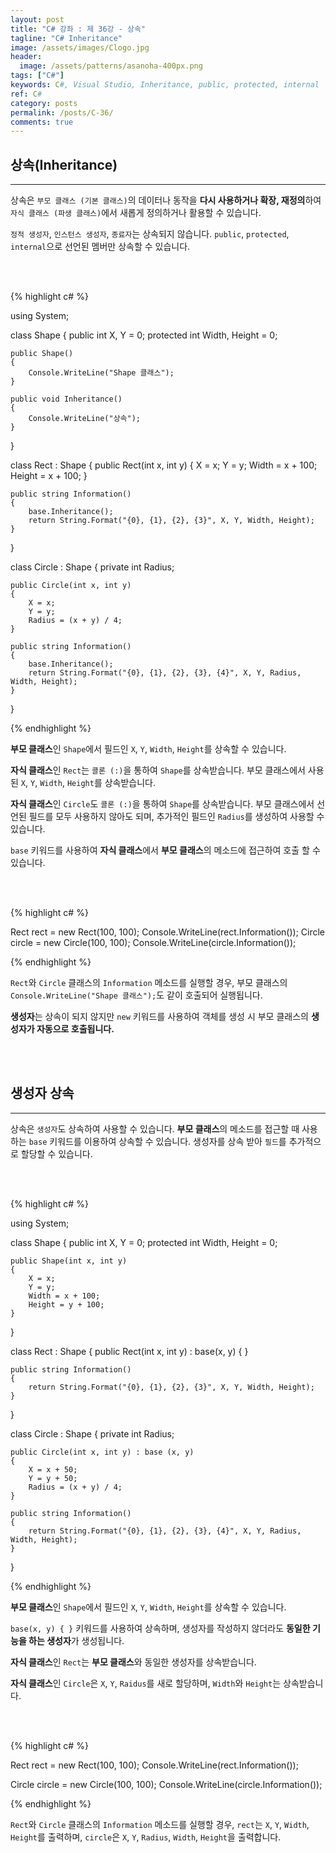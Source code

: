 ```yaml
---
layout: post
title: "C# 강좌 : 제 36강 - 상속"
tagline: "C# Inheritance"
image: /assets/images/Clogo.jpg
header:
  image: /assets/patterns/asanoha-400px.png
tags: ["C#"]
keywords: C#, Visual Studio, Inheritance, public, protected, internal
ref: C#
category: posts
permalink: /posts/C-36/
comments: true
---
```


## 상속(Inheritance) ##
----------

상속은 `부모 클래스 (기본 클래스)`의 데이터나 동작을 **다시 사용하거나 확장, 재정의**하여 `자식 클래스 (파생 클래스)`에서 새롭게 정의하거나 활용할 수 있습니다.

`정적 생성자`, `인스턴스 생성자`, `종료자`는 상속되지 않습니다. `public`, `protected`, `internal`으로 선언된 멤버만 상속할 수 있습니다.

<br>
<br>

{% highlight c# %}

using System;

class Shape
{
    public int X, Y = 0;
    protected int Width, Height = 0;

    public Shape()
    {
        Console.WriteLine("Shape 클래스");
    }

    public void Inheritance()
    {
        Console.WriteLine("상속");
    }
}

class Rect : Shape
{
    public Rect(int x, int y)
    {
        X = x;
        Y = y;
        Width = x + 100;
        Height = x + 100;
    }

    public string Information()
    {
        base.Inheritance();
        return String.Format("{0}, {1}, {2}, {3}", X, Y, Width, Height);
    }
}

class Circle : Shape
{
    private int Radius;

    public Circle(int x, int y)
    {
        X = x;
        Y = y;
        Radius = (x + y) / 4;
    }

    public string Information()
    {
        base.Inheritance();
        return String.Format("{0}, {1}, {2}, {3}, {4}", X, Y, Radius, Width, Height);
    }
}

{% endhighlight %}

**부모 클래스**인 `Shape`에서 필드인 `X`, `Y`, `Width`, `Height`를 상속할 수 있습니다.

**자식 클래스**인 `Rect`는 `콜론 (:)`을 통하여 `Shape`를 상속받습니다. 부모 클래스에서 사용된 `X`, `Y`, `Width`, `Height`를 상속받습니다.

**자식 클래스**인 `Circle`도 `콜론 (:)`을 통하여 `Shape`를 상속받습니다. 부모 클래스에서 선언된 필드를 모두 사용하지 않아도 되며, 추가적인 필드인 `Radius`를 생성하여 사용할 수 있습니다.

`base` 키워드를 사용하여 **자식 클래스**에서 **부모 클래스**의 메소드에 접근하여 호출 할 수 있습니다.

<br>
<br>

{% highlight c# %}

Rect rect = new Rect(100, 100);
Console.WriteLine(rect.Information());
Circle circle = new Circle(100, 100);
Console.WriteLine(circle.Information());

{% endhighlight %}

`Rect`와 `Circle` 클래스의 `Information` 메소드를 실행할 경우, 부모 클래스의 `Console.WriteLine("Shape 클래스");`도 같이 호출되어 실행됩니다.

**생성자**는 상속이 되지 않지만 `new` 키워드를 사용하여 객체를 생성 시 부모 클래스의 **생성자가 자동으로 호출됩니다.**

<br>
<br>

## 생성자 상속 ##
----------

상속은 `생성자`도 상속하여 사용할 수 있습니다. **부모 클래스**의 메소드를 접근할 때 사용하는 `base` 키워드를 이용하여 상속할 수 있습니다. 생성자를 상속 받아 `필드`를 추가적으로 할당할 수 있습니다.

<br>
<br>

{% highlight c# %}

using System;

class Shape
{
    public int X, Y = 0;
    protected int Width, Height = 0;

    public Shape(int x, int y)
    {
        X = x;
        Y = y;
        Width = x + 100;
        Height = y + 100;
    }
}

class Rect : Shape
{
    public Rect(int x, int y) : base(x, y) { }

    public string Information()
    {
        return String.Format("{0}, {1}, {2}, {3}", X, Y, Width, Height);
    }
}

class Circle : Shape
{
    private int Radius;

    public Circle(int x, int y) : base (x, y)
    {
        X = x + 50;
        Y = y + 50;
        Radius = (x + y) / 4;
    }

    public string Information()
    {
        return String.Format("{0}, {1}, {2}, {3}, {4}", X, Y, Radius, Width, Height);
    }
}

{% endhighlight %}

**부모 클래스**인 `Shape`에서 필드인 `X`, `Y`, `Width`, `Height`를 상속할 수 있습니다.

`base(x, y) { }` 키워드를 사용하여 상속하며, 생성자를 작성하지 않더라도 **동일한 기능을 하는 생성자**가 생성됩니다.

**자식 클래스**인 `Rect`는 **부모 클래스**와 동일한 생성자를 상속받습니다.

**자식 클래스**인 `Circle`은 `X`, `Y`, `Raidus`를 새로 할당하며, `Width`와 `Height`는 상속받습니다.

<br>
<br>

{% highlight c# %}

Rect rect = new Rect(100, 100);
Console.WriteLine(rect.Information());

Circle circle = new Circle(100, 100);
Console.WriteLine(circle.Information());

{% endhighlight %}

`Rect`와 `Circle` 클래스의 `Information` 메소드를 실행할 경우, `rect`는 `X`, `Y`, `Width`, `Height`를 출력하며, `circle`은 `X`, `Y`, `Radius`, `Width`, `Height`을 출력합니다.
